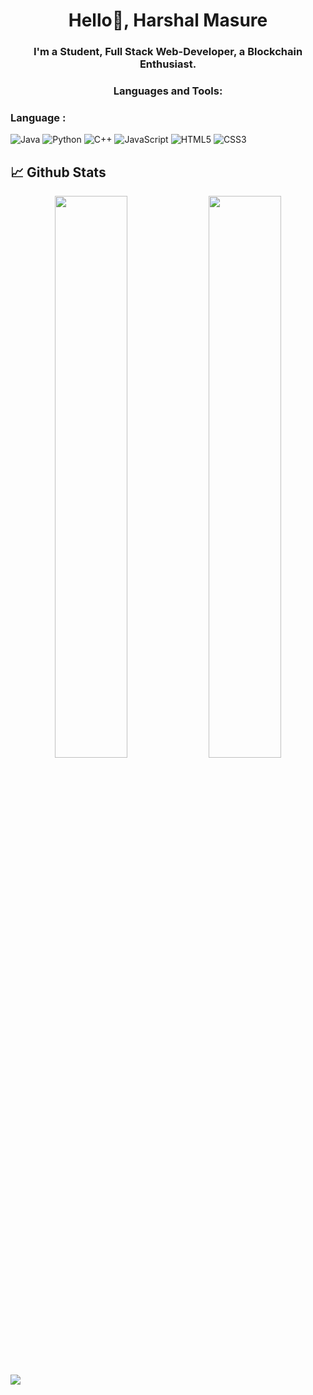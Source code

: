 
<h1 align="center">Hello👋, Harshal Masure</h1>
<h3 align="center">I'm a Student, Full Stack Web-Developer, a Blockchain  Enthusiast.</h3>


<h3 align="center">Languages and Tools:</h3>

### Language :
![Java](https://img.shields.io/badge/-java-E34A86?style=flat-square&logo=java)
![Python](https://img.shields.io/badge/-Python-black?style=flat-square&logo=Python)
![C++](https://img.shields.io/badge/-C++-00599C?style=flat-square&logo=c)
![JavaScript](https://img.shields.io/badge/-JavaScript-black?style=flat-square&logo=javascript)
![HTML5](https://img.shields.io/badge/-HTML5-E34F26?style=flat-square&logo=html5&logoColor=white)
![CSS3](https://img.shields.io/badge/-CSS3-1572B6?style=flat-square&logo=css3)



## 📈 Github Stats

<p align="center">
	
  <img width="48%" src="https://github-readme-stats.vercel.app/api?username=OREKI11&show_icons=true&theme=synthwave" />
  <img width="48%" src="https://github-readme-streak-stats.herokuapp.com/?user=OREKI11&theme=synthwave" />
</p>
  <img src="https://activity-graph.herokuapp.com/graph?username=OREKI11&bg_color=2B213A&color=E5289E&line=DA5B0B&point=E1E8EB">
<!-- <div align="center">
  
### Show some ❤️ by starring ⭐ some of the repositories!
![](https://hit.yhype.me/github/profile?user_id=71445997)
  <img height="120" alt="Thanks for visiting me" width="100%" src="https://raw.githubusercontent.com/BrunnerLivio/brunnerlivio/master/images/marquee.svg" />
<br />
</div> -->
